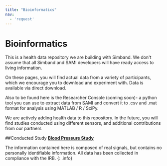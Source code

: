 ```yaml
---
title: "Bioinformatics"
nav:
  - 'request'
---
```

# Bioinformatics

This is a health data repository we are building with Simband. We don't assume that all Simband and SAMI developers will have ready access to living information. 

On these pages, you will find actual data from a variety of participants, which we encourage you to download and experiment with. Data is available via direct download.

Also to be found here is the Researcher Console (coming soon)- a python tool you can use to extract data from SAMI and convert it to .csv and .mat format for analysis using MATLAB / R / SciPy.

We are actively adding health data to this repository. In the future, you will find studies conducted using different sensors, and additional contributions from our partners

##Conducted Study
  [**Blood Pressure Study**](https://github.com/votb/Bioinformatics/wiki/Blood-Pressure-Study)

The information contained here is composed of real signals, but contains no personally identifiable information. All data has been collected in compliance with the IRB.
{: .info}


